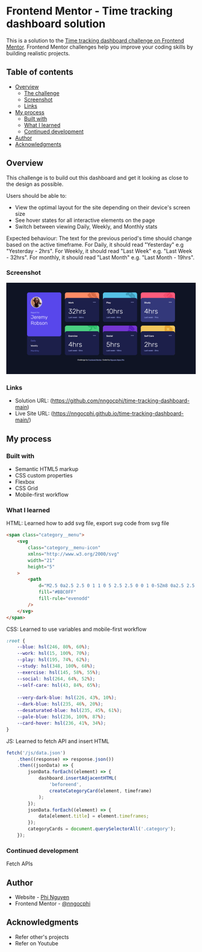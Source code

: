 # Frontend Mentor - Time tracking dashboard solution

This is a solution to the [Time tracking dashboard challenge on Frontend Mentor](https://www.frontendmentor.io/challenges/time-tracking-dashboard-UIQ7167Jw). Frontend Mentor challenges help you improve your coding skills by building realistic projects.

## Table of contents

-   [Overview](#overview)
    -   [The challenge](#the-challenge)
    -   [Screenshot](#screenshot)
    -   [Links](#links)
-   [My process](#my-process)
    -   [Built with](#built-with)
    -   [What I learned](#what-i-learned)
    -   [Continued development](#continued-development)
-   [Author](#author)
-   [Acknowledgments](#acknowledgments)

## Overview

This challenge is to build out this dashboard and get it looking as close to the design as possible.

Users should be able to:

-   View the optimal layout for the site depending on their device's screen size
-   See hover states for all interactive elements on the page
-   Switch between viewing Daily, Weekly, and Monthly stats

Expected behaviour:
The text for the previous period's time should change based on the active timeframe. For Daily, it should read "Yesterday" e.g "Yesterday - 2hrs". For Weekly, it should read "Last Week" e.g. "Last Week - 32hrs". For monthly, it should read "Last Month" e.g. "Last Month - 19hrs".

### Screenshot

![](images\screenshot.png)

### Links

-   Solution URL: (https://github.com/nngocphi/time-tracking-dashboard-main)
-   Live Site URL: (https://nngocphi.github.io/time-tracking-dashboard-main/)

## My process

### Built with

-   Semantic HTML5 markup
-   CSS custom properties
-   Flexbox
-   CSS Grid
-   Mobile-first workflow

### What I learned

HTML: Learned how to add svg file, export svg code from svg file

```html
<span class="category__menu">
	<svg
		class="category__menu-icon"
		xmlns="http://www.w3.org/2000/svg"
		width="21"
		height="5"
	>
		<path
			d="M2.5 0a2.5 2.5 0 1 1 0 5 2.5 2.5 0 0 1 0-5Zm8 0a2.5 2.5 0 1 1 0 5 2.5 2.5 0 0 1 0-5Zm8 0a2.5 2.5 0 1 1 0 5 2.5 2.5 0 0 1 0-5Z"
			fill="#BBC0FF"
			fill-rule="evenodd"
		/>
	</svg>
</span>
```

CSS: Learned to use variables and mobile-first workflow

```css
:root {
	--blue: hsl(246, 80%, 60%);
	--work: hsl(15, 100%, 70%);
	--play: hsl(195, 74%, 62%);
	--study: hsl(348, 100%, 68%);
	--exercise: hsl(145, 58%, 55%);
	--social: hsl(264, 64%, 52%);
	--self-care: hsl(43, 84%, 65%);

	--very-dark-blue: hsl(226, 43%, 10%);
	--dark-blue: hsl(235, 46%, 20%);
	--desaturated-blue: hsl(235, 45%, 61%);
	--pale-blue: hsl(236, 100%, 87%);
	--card-hover: hsl(236, 41%, 34%);
}
```

JS: Learned to fetch API and insert HTML

```js
fetch('/js/data.json')
	.then((response) => response.json())
	.then((jsonData) => {
		jsonData.forEach((element) => {
			dashboard.insertAdjacentHTML(
				'beforeend',
				createCategoryCard(element, timeframe)
			);
		});
		jsonData.forEach((element) => {
			data[element.title] = element.timeframes;
		});
		categoryCards = document.querySelectorAll('.category');
	});
```

### Continued development

Fetch APIs

## Author

-   Website - [Phi Nguyen](https://www.linkedin.com/in/nguyenngocphi/)
-   Frontend Mentor - [@nngocphi](https://www.frontendmentor.io/profile/nngocphi)

## Acknowledgments

-   Refer other's projects
-   Refer on Youtube
